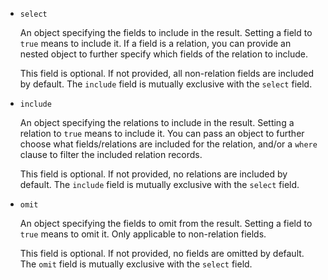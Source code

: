 - `select`

    An object specifying the fields to include in the result. Setting a field to `true` means to include it. If a field is a relation, you can provide an nested object to further specify which fields of the relation to include.

    This field is optional. If not provided, all non-relation fields are included by default. The `include` field is mutually exclusive with the `select` field.

- `include`

    An object specifying the relations to include in the result. Setting a relation to `true` means to include it. You can pass an object to further choose what fields/relations are included for the relation, and/or a `where` clause to filter the included relation records.

    This field is optional. If not provided, no relations are included by default. The `include` field is mutually exclusive with the `select` field.

- `omit`

    An object specifying the fields to omit from the result. Setting a field to `true` means to omit it. Only applicable to non-relation fields.

    This field is optional. If not provided, no fields are omitted by default. The `omit` field is mutually exclusive with the `select` field.
    